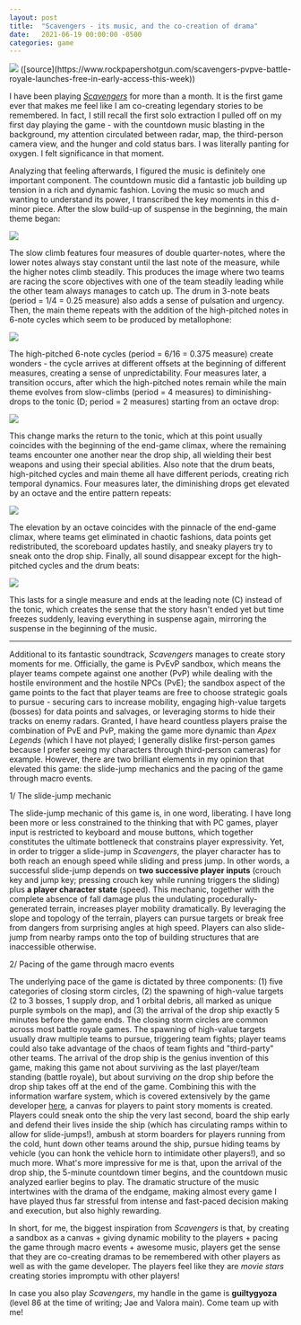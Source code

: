 ```yaml
---
layout: post
title:  "Scavengers - its music, and the co-creation of drama"
date:   2021-06-19 00:00:00 -0500
categories: game
---
```


<img src="/assets/scavengers-early-access.jpeg"/>
([source](https://www.rockpapershotgun.com/scavengers-pvpve-battle-royale-launches-free-in-early-access-this-week))

I have been playing *[Scavengers](https://www.playscavengers.com/en)* for more than a month. It is the first game ever that makes me feel like I am co-creating legendary stories to be remembered. In fact, I still recall the first solo extraction I pulled off on my first day playing the game - with the countdown music blasting in the background, my attention circulated between radar, map, the third-person camera view, and the hunger and cold status bars. I was literally panting for oxygen. I felt significance in that moment.

Analyzing that feeling afterwards, I figured the music is definitely one important component. The countdown music did a fantastic job building up tension in a rich and dynamic fashion. Loving the music so much and wanting to understand its power, I transcribed the key moments in this d-minor piece. After the slow build-up of suspense in the beginning, the main theme began:

<img src="/assets/scavengers-countdown-1.png"/>

The slow climb features four measures of double quarter-notes, where the lower notes always stay constant until the last note of the measure, while the higher notes climb steadily. This produces the image where two teams are racing the score objectives with one of the team steadily leading while the other team always manages to catch up. The drum in 3-note beats (period = 1/4 = 0.25 measure) also adds a sense of pulsation and urgency. Then, the main theme repeats with the addition of the high-pitched notes in 6-note cycles which seem to be produced by metallophone:

<img src="/assets/scavengers-countdown-2.png"/>

The high-pitched 6-note cycles (period = 6/16 = 0.375 measure) create wonders - the cycle arrives at different offsets at the beginning of different measures, creating a sense of unpredictability. Four measures later, a transition occurs, after which the high-pitched notes remain while the main theme evolves from slow-climbs (period = 4 measures) to diminishing-drops to the tonic (D; period = 2 measures) starting from an octave drop:

<img src="/assets/scavengers-countdown-3.png"/>

This change marks the return to the tonic, which at this point usually coincides with the beginning of the end-game climax, where the remaining teams encounter one another near the drop ship, all wielding their best weapons and using their special abilities. Also note that the drum beats, high-pitched cycles and main theme all have different periods, creating rich temporal dynamics. Four measures later, the diminishing drops get elevated by an octave and the entire pattern repeats:

<img src="/assets/scavengers-countdown-4.png"/>

The elevation by an octave coincides with the pinnacle of the end-game climax, where teams get eliminated in chaotic fashions, data points get redistributed, the scoreboard updates hastily, and sneaky players try to sneak onto the drop ship. Finally, all sound disappear except for the high-pitched cycles and the drum beats:

<img src="/assets/scavengers-countdown-5.png"/>

This lasts for a single measure and ends at the leading note (C) instead of the tonic, which creates the sense that the story hasn't ended yet but time freezes suddenly, leaving everything in suspense again, mirroring the suspense in the beginning of the music.

***

Additional to its fantastic soundtrack, *Scavengers* manages to create story moments for me. Officially, the game is PvEvP sandbox, which means the player teams compete against one another (PvP) while dealing with the hostile environment and the hostile NPCs (PvE); the sandbox aspect of the game points to the fact that player teams are free to choose strategic goals to pursue - securing cars to increase mobility, engaging high-value targets (bosses) for data points and salvages, or leveraging storms to hide their tracks on enemy radars. Granted, I have heard countless players praise the combination of PvE and PvP, making the game more dynamic than *Apex Legends* (which I have not played; I generally dislike first-person games because I prefer seeing my characters through third-person cameras) for example. However, there are two brilliant elements in my opinion that elevated this game: the slide-jump mechanics and the pacing of the game through macro events.

1/ The slide-jump mechanic

The slide-jump mechanic of this game is, in one word, liberating. I have long been more or less constrained to the thinking that with PC games, player input is restricted to keyboard and mouse buttons, which together constitutes the ultimate bottleneck that constrains player expressivity. Yet, in order to trigger a slide-jump in *Scavengers*, the player character has to both reach an enough speed while sliding and press jump. In other words, a successful slide-jump depends on **two successive player inputs** (crouch key and jump key; pressing crouch key while running triggers the sliding) plus **a player character state** (speed). This mechanic, together with the complete absence of fall damage plus the undulating procedurally-generated terrain, increases player mobility dramatically. By leveraging the slope and topology of the terrain, players can pursue targets or break free from dangers from surprising angles at high speed. Players can also slide-jump from nearby ramps onto the top of building structures that are inaccessible otherwise.

2/ Pacing of the game through macro events

The underlying pace of the game is dictated by three components: (1) five categories of closing storm circles, (2) the spawning of high-value targets (2 to 3 bosses, 1 supply drop, and 1 orbital debris, all marked as unique purple symbols on the map), and (3) the arrival of the drop ship exactly 5 minutes before the game ends. The closing storm circles are common across most battle royale games. The spawning of high-value targets usually draw multiple teams to pursue, triggering team fights; player teams could also take advantage of the chaos of team fights and "third-party" other teams. The arrival of the drop ship is the genius invention of this game, making this game not about surviving as the last player/team standing (battle royale), but about surviving *on* the drop ship before the drop ship takes off at the end of the game. Combining this with the information warfare system, which is covered extensively by the game developer [here](https://www.playscavengers.com/en/news/dev-insights-information-warfare), a canvas for players to paint story moments is created. Players could sneak onto the ship the very last second, board the ship early and defend their lives inside the ship (which has circulating ramps within to allow for slide-jumps!), ambush at storm boarders for players running from the cold, hunt down other teams around the ship, pursue hiding teams by vehicle (you can honk the vehicle horn to intimidate other players!), and so much more. What's more impressive for me is that, upon the arrival of the drop ship, the 5-minute countdown timer begins, and the countdown music analyzed earlier begins to play. The dramatic structure of the music intertwines with the drama of the endgame, making almost every game I have played thus far stressful from intense and fast-paced decision making and execution, but also highly rewarding.

In short, for me, the biggest inspiration from *Scavengers* is that, by creating a sandbox as a canvas + giving dynamic mobility to the players + pacing the game through macro events + awesome music, players get the sense that they are co-creating dramas to be remembered with other players as well as with the game developer. The players feel like they are *movie stars* creating stories impromptu with other players!

In case you also play *Scavengers*, my handle in the game is **guiltygyoza** (level 86 at the time of writing; Jae and Valora main). Come team up with me!
